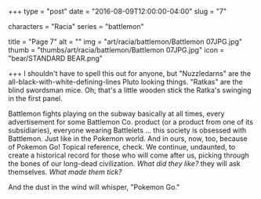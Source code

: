 +++
type = "post"
date = "2016-08-09T12:00:00-04:00"
slug = "7"

characters = "Racia"
series = "battlemon"

title = "Page 7"
alt = ""
img = "art/racia/battlemon/Battlemon 07JPG.jpg"
thumb = "thumbs/art/racia/battlemon/Battlemon 07JPG.jpg"
icon = "bear/STANDARD BEAR.png"

+++
I shouldn't have to spell this out for anyone, but "Nuzzledarns" are the all-black-with-white-defining-lines Pluto looking things. "Ratkas" are the blind swordsman mice. Oh; that's a little wooden stick the Ratka's swinging in the first panel.

Battlemon fights playing on the subway basically at all times, every advertisement for some Battlemon Co. product (or a product from one of its subsidiaries), everyone wearing Battlelets ... this society is obsessed with Battlemon. Just like in the Pokemon world. And in ours, now, too, because of Pokemon Go! Topical reference, check. We continue, undaunted, to create a historical record for those who will come after us, picking through the bones of our long-dead civilization. <em>What did they like?</em> they will ask themselves. <em>What made them tick?</em>

And the dust in the wind will whisper, "Pokemon Go."
